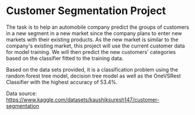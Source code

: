 # Customer Segmentation Project

The task is to help an automobile company predict the groups of customers in a new segment in a new market since the company plans to enter new markets with their existing products. As the new market is similar to the company's existing market, this project will use the current customer data for model training. We will then predict the new customers' categories based on the classifier fitted to the training data.

Based on the data sets provided, it is a classification problem using the random forest tree model, decision tree model as well as the OneVSRest Classifier with the highest accuracy of 53.4%.

Data source: https://www.kaggle.com/datasets/kaushiksuresh147/customer-segmentation
